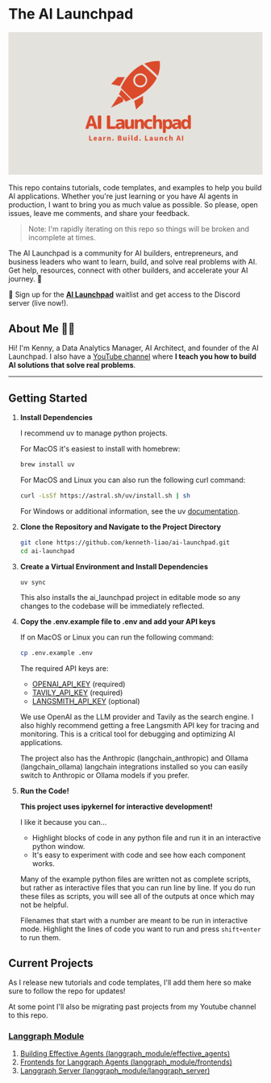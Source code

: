 # The AI Launchpad

![AI Launchpad](ai_launchpad/static/ai-launchpad-logo-wide.png)

This repo contains tutorials, code templates, and examples to help you build AI applications. Whether you're just learning or you have AI agents in production, I want to bring you as much value as possible. So please, open issues, leave me comments, and share your feedback.

> Note: I'm rapidly iterating on this repo so things will be broken and incomplete at times.

The AI Launchpad is a community for AI builders, entrepreneurs, and business leaders who want to learn, build, and solve real problems with AI. Get help, resources, connect with other builders, and accelerate your AI journey. 🚀

💯 Sign up for the [**AI Launchpad**](https://kenneth-liao.kit.com/join) waitlist and get access to the Discord server (live now!).

## About Me 👋🏼

Hi! I'm Kenny, a Data Analytics Manager, AI Architect, and founder of the AI Launchpad. I also have a [YouTube channel](https://www.youtube.com/@KennethLiao) where **I teach you how to build AI solutions that solve real problems**.

---

## Getting Started

1. **Install Dependencies**

    I recommend uv to manage python projects.

    For MacOS it's easiest to install with homebrew:

    ```bash
    brew install uv
    ```

    For MacOS and Linux you can also run the following curl command:

    ```bash
    curl -LsSf https://astral.sh/uv/install.sh | sh
    ```

    For Windows or additional information, see the uv [documentation](https://docs.astral.sh/uv/getting-started/installation/).

2. **Clone the Repository and Navigate to the Project Directory**

    ```bash
    git clone https://github.com/kenneth-liao/ai-launchpad.git
    cd ai-launchpad
    ```

3. **Create a Virtual Environment and Install Dependencies**

    ```bash
    uv sync
    ```

    This also installs the ai_launchpad project in editable mode so any changes to the codebase will be immediately reflected.

4. **Copy the .env.example file to .env and add your API keys**

    If on MacOS or Linux you can run the following command:

    ```bash
    cp .env.example .env
    ```

    The required API keys are:
    - [OPENAI_API_KEY](https://platform.openai.com/account/api-keys) (required)
    - [TAVILY_API_KEY](https://tavily.com/) (required)
    - [LANGSMITH_API_KEY](https://smith.langchain.com/) (optional)

    We use OpenAI as the LLM provider and Tavily as the search engine. I also highly recommend getting a free Langsmith API key for tracing and monitoring. This is a critical tool for debugging and optimizing AI applications.

    The project also has the Anthropic (langchain_anthropic) and Ollama (langchain_ollama) langchain integrations installed so you can easily switch to Anthropic or Ollama models if you prefer.

5. **Run the Code!**

    **This project uses ipykernel for interactive development!**

    I like it because you can...
    - Highlight blocks of code in any python file and run it in an interactive python window.
    - It's easy to experiment with code and see how each component works.

    Many of the example python files are written not as complete scripts, but rather as interactive files that you can run line by line. If you do run these files as scripts, you will see all of the outputs at once which may not be helpful.

    Filenames that start with a number are meant to be run in interactive mode. Highlight the lines of code you want to run and press `shift+enter` to run them.

## Current Projects

As I release new tutorials and code templates, I'll add them here so make sure to follow the repo for updates!

At some point I'll also be migrating past projects from my Youtube channel to this repo.

### [Langgraph Module](ai_launchpad/langgraph_module/README.md)

1. [Building Effective Agents (langgraph_module/effective_agents)](ai_launchpad/langgraph_module/effective_agents/README.md)
2. [Frontends for Langgraph Agents (langgraph_module/frontends)](ai_launchpad/langgraph_module/frontends/README.md)
3. [Langgraph Server (langgraph_module/langgraph_server)](ai_launchpad/langgraph_module/langgraph_server/README.md)
